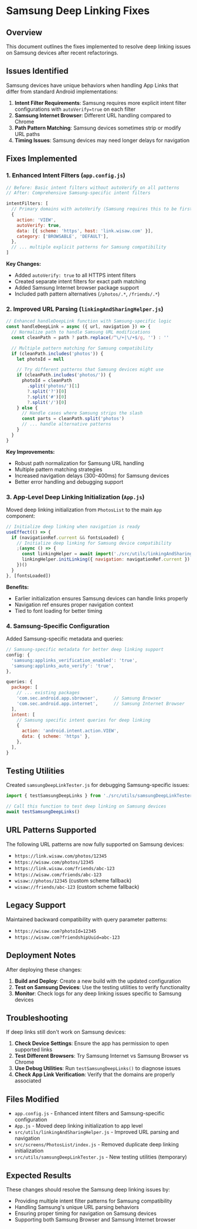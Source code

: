 # Samsung Deep Linking Fixes

## Overview

This document outlines the fixes implemented to resolve deep linking issues on Samsung devices after recent refactorings.

## Issues Identified

Samsung devices have unique behaviors when handling App Links that differ from standard Android implementations:

1. **Intent Filter Requirements**: Samsung requires more explicit intent filter configurations with `autoVerify=true` on each filter
2. **Samsung Internet Browser**: Different URL handling compared to Chrome
3. **Path Pattern Matching**: Samsung devices sometimes strip or modify URL paths
4. **Timing Issues**: Samsung devices may need longer delays for navigation

## Fixes Implemented

### 1. Enhanced Intent Filters (`app.config.js`)

```javascript
// Before: Basic intent filters without autoVerify on all patterns
// After: Comprehensive Samsung-specific intent filters

intentFilters: [
  // Primary domains with autoVerify (Samsung requires this to be first)
  {
    action: 'VIEW',
    autoVerify: true,
    data: [{ scheme: 'https', host: 'link.wisaw.com' }],
    category: ['BROWSABLE', 'DEFAULT'],
  },
  // ... multiple explicit patterns for Samsung compatibility
]
```

**Key Changes:**

- Added `autoVerify: true` to all HTTPS intent filters
- Created separate intent filters for exact path matching
- Added Samsung Internet browser package support
- Included path pattern alternatives (`/photos/.*`, `/friends/.*`)

### 2. Improved URL Parsing (`linkingAndSharingHelper.js`)

```javascript
// Enhanced handleDeepLink function with Samsung-specific logic
const handleDeepLink = async ({ url, navigation }) => {
  // Normalize path to handle Samsung URL modifications
  const cleanPath = path ? path.replace(/^\/+|\/+$/g, '') : ''

  // Multiple pattern matching for Samsung compatibility
  if (cleanPath.includes('photos')) {
    let photoId = null

    // Try different patterns that Samsung devices might use
    if (cleanPath.includes('photos/')) {
      photoId = cleanPath
        .split('photos/')[1]
        ?.split('?')[0]
        ?.split('#')[0]
        ?.split('/')[0]
    } else {
      // Handle cases where Samsung strips the slash
      const parts = cleanPath.split('photos')
      // ... handle alternative patterns
    }
  }
}
```

**Key Improvements:**

- Robust path normalization for Samsung URL handling
- Multiple pattern matching strategies
- Increased navigation delays (300-400ms) for Samsung devices
- Better error handling and debugging support

### 3. App-Level Deep Linking Initialization (`App.js`)

Moved deep linking initialization from `PhotosList` to the main `App` component:

```javascript
// Initialize deep linking when navigation is ready
useEffect(() => {
  if (navigationRef.current && fontsLoaded) {
    // Initialize deep linking for Samsung device compatibility
    ;(async () => {
      const linkingHelper = await import('./src/utils/linkingAndSharingHelper')
      linkingHelper.initLinking({ navigation: navigationRef.current })
    })()
  }
}, [fontsLoaded])
```

**Benefits:**

- Earlier initialization ensures Samsung devices can handle links properly
- Navigation ref ensures proper navigation context
- Tied to font loading for better timing

### 4. Samsung-Specific Configuration

Added Samsung-specific metadata and queries:

```javascript
// Samsung-specific metadata for better deep linking support
config: {
  'samsung:applinks_verification_enabled': 'true',
  'samsung:applinks_auto_verify': 'true',
},

queries: {
  package: [
    // ... existing packages
    'com.sec.android.app.sbrowser',      // Samsung Browser
    'com.sec.android.app.internet',      // Samsung Internet Browser
  ],
  intent: [
    // Samsung specific intent queries for deep linking
    {
      action: 'android.intent.action.VIEW',
      data: { scheme: 'https' },
    },
  ],
}
```

## Testing Utilities

Created `samsungDeepLinkTester.js` for debugging Samsung-specific issues:

```javascript
import { testSamsungDeepLinks } from './src/utils/samsungDeepLinkTester'

// Call this function to test deep linking on Samsung devices
await testSamsungDeepLinks()
```

## URL Patterns Supported

The following URL patterns are now fully supported on Samsung devices:

- `https://link.wisaw.com/photos/12345`
- `https://wisaw.com/photos/12345`
- `https://link.wisaw.com/friends/abc-123`
- `https://wisaw.com/friends/abc-123`
- `wisaw://photos/12345` (custom scheme fallback)
- `wisaw://friends/abc-123` (custom scheme fallback)

## Legacy Support

Maintained backward compatibility with query parameter patterns:

- `https://wisaw.com?photoId=12345`
- `https://wisaw.com?friendshipUuid=abc-123`

## Deployment Notes

After deploying these changes:

1. **Build and Deploy**: Create a new build with the updated configuration
2. **Test on Samsung Devices**: Use the testing utilities to verify functionality
3. **Monitor**: Check logs for any deep linking issues specific to Samsung devices

## Troubleshooting

If deep links still don't work on Samsung devices:

1. **Check Device Settings**: Ensure the app has permission to open supported links
2. **Test Different Browsers**: Try Samsung Internet vs Samsung Browser vs Chrome
3. **Use Debug Utilities**: Run `testSamsungDeepLinks()` to diagnose issues
4. **Check App Link Verification**: Verify that the domains are properly associated

## Files Modified

- `app.config.js` - Enhanced intent filters and Samsung-specific configuration
- `App.js` - Moved deep linking initialization to app level
- `src/utils/linkingAndSharingHelper.js` - Improved URL parsing and navigation
- `src/screens/PhotosList/index.js` - Removed duplicate deep linking initialization
- `src/utils/samsungDeepLinkTester.js` - New testing utilities (temporary)

## Expected Results

These changes should resolve the Samsung deep linking issues by:

- Providing multiple intent filter patterns for Samsung compatibility
- Handling Samsung's unique URL parsing behaviors
- Ensuring proper timing for navigation on Samsung devices
- Supporting both Samsung Browser and Samsung Internet browser
